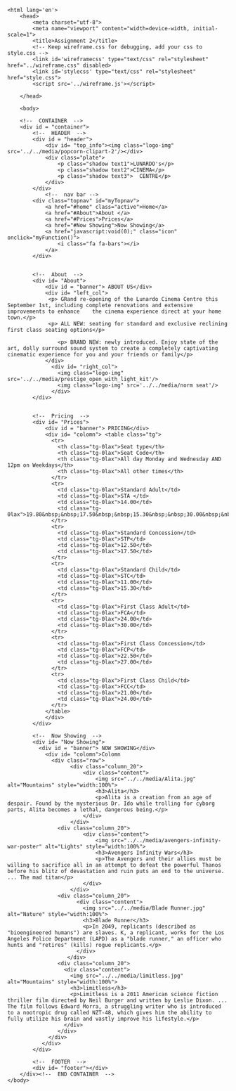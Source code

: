 <!DOCTYPE html>
    <html lang='en'>
        <head>
            <meta charset="utf-8">
            <meta name="viewport" content="width=device-width, initial-scale=1">
            <title>Assignment 2</title>
            <!-- Keep wireframe.css for debugging, add your css to style.css -->
            <link id='wireframecss' type="text/css" rel="stylesheet" href="../wireframe.css" disabled>
            <link id='stylecss' type="text/css" rel="stylesheet" href="style.css">
            <script src='../wireframe.js'></script>
     
        </head>

        <body>
            
        <!--  CONTAINER  -->
        <div id = "container">
            <!--  HEADER  -->
            <div id = "header">
                <div id= "top_info"><img class="logo-img" src='../../media/popcorn-clipart-2'/></div>
                <div class="plate">
                    <p class="shadow text1">LUNARDO's</p>
                    <p class="shadow text2">CINEMA</p>
                    <p class="shadow text3">  CENTRE</p> 
                </div>
            </div>
                <!--  nav bar -->
            <div class="topnav" id="myTopnav">
                <a href="#home" class="active">Home</a>
                <a href="#About">About </a>
                <a href="#Prices">Prices</a>
                <a href="#Now Showing">Now Showing</a>
                <a href="javascript:void(0);" class="icon" onclick="myFunction()">
                    <i class="fa fa-bars"></i>
                </a>
            </div>
            

            <!--  About  -->
            <div id= "About">
                <div id = "banner"> ABOUT US</div>
                <div id= "left_col">
                 <p> GRand re-opening of the Lunardo Cinema Centre this September 1st, including complete renovations and extensive improvements to enhance    the cinema experience direct at your home town.</p> 
                 <p> ALL NEW: seating for standard and exclusive reclining first class seating options</p>
                    
                    <p> BRAND NEW: newly introduced. Enjoy state of the art, dolly surround sound system to create a completely captivating cinematic experience for you and your friends or family</p>
                </div>
                  <div id= "right_col"> 
                    <img class="logo-img" src='../../media/prestige_open_with_light_kit'/>
                    <img class="logo-img" src='../../media/norm seat'/>
                  </div>    
            </div>
                

            <!--  Pricing  -->
            <div id= "Prices">
                <div id = "banner"> PRICING</div>
                <div id= "colomn"> <table class="tg">
                  <tr>
                    <th class="tg-0lax">Seat type</th>
                    <th class="tg-0lax">Seat Code</th>
                    <th class="tg-0lax">All day Monday and Wednesday AND 12pm on Weekdays</th>
                    <th class="tg-0lax">All other times</th>
                  </tr>
                  <tr>
                    <td class="tg-0lax">Standard Adult</td>
                    <td class="tg-0lax">STA </td>
                    <td class="tg-0lax">14.00</td>
                    <td class="tg-0lax">19.80&nbsp;&nbsp;17.50&nbsp;&nbsp;15.30&nbsp;&nbsp;30.00&nbsp;&nbsp;27.00&nbsp;&nbsp;24.00</td>
                  </tr>
                  <tr>
                    <td class="tg-0lax">Standard Concession</td>
                    <td class="tg-0lax">STP</td>
                    <td class="tg-0lax">12.50</td>
                    <td class="tg-0lax">17.50</td>
                  </tr>
                  <tr>
                    <td class="tg-0lax">Standard Child</td>
                    <td class="tg-0lax">STC</td>
                    <td class="tg-0lax">11.00</td>
                    <td class="tg-0lax">15.30</td>
                  </tr>
                  <tr>
                    <td class="tg-0lax">First Class Adult</td>
                    <td class="tg-0lax">FCA</td>
                    <td class="tg-0lax">24.00</td>
                    <td class="tg-0lax">30.00</td>
                  </tr>
                  <tr>
                    <td class="tg-0lax">First Class Concession</td>
                    <td class="tg-0lax">FCP</td>
                    <td class="tg-0lax">22.50</td>
                    <td class="tg-0lax">27.00</td>
                  </tr>
                  <tr>
                    <td class="tg-0lax">First Class Child</td>
                    <td class="tg-0lax">FCC</td>
                    <td class="tg-0lax">21.00</td>
                    <td class="tg-0lax">24.00</td>
                  </tr>
                </table>
                </div>
            </div>

            <!--  Now Showing  -->
            <div id= "Now Showing">
              <div id = "banner"> NOW SHOWING</div>
                <div id= "colomn">Colomn 
                  <div class="row">
                        <div class="column_20">
                            <div class="content">
                                <img src="../../media/Alita.jpg" alt="Mountains" style="width:100%">
                                <h3>Alita</h3>
                                <p>Alita is a creation from an age of despair. Found by the mysterious Dr. Ido while trolling for cyborg parts, Alita becomes a lethal, dangerous being.</p>
                            </div>
                        </div>
                    <div class="column_20">
                            <div class="content">
                                <img src="../../media/avengers-infinity-war-poster" alt="Lights" style="width:100%">
                                <h3>Avengers Infinity Wars</h3>
                                <p>The Avengers and their allies must be willing to sacrifice all in an attempt to defeat the powerful Thanos before his blitz of devastation and ruin puts an end to the universe. ... The mad titan</p>
                            </div>
                        </div>
                    <div class="column_20">
                          <div class="content">
                            <img src="../../media/Blade Runner.jpg" alt="Nature" style="width:100%">
                            <h3>Blade Runner</h3>
                            <p>In 2049, replicants (described as "bioengineered humans") are slaves. K, a replicant, works for the Los Angeles Police Department (LAPD) as a "blade runner," an officer who hunts and "retires" (kills) rogue replicants.</p>
                          </div>
                       </div>
                    <div class="column_20">
                      <div class="content">
                        <img src="../../media/limitless.jpg" alt="Mountains" style="width:100%">
                        <h3>limitless</h3>
                        <p>Limitless is a 2011 American science fiction thriller film directed by Neil Burger and written by Leslie Dixon. ... The film follows Edward Morra, a struggling writer who is introduced to a nootropic drug called NZT-48, which gives him the ability to fully utilize his brain and vastly improve his lifestyle.</p>
                      </div>
                    </div>
                 </div>
               </div>
            </div>

            <!--  FOOTER  -->
            <div id= "footer"></div>
        </div><!--  END CONTAINER  -->
    </body>
</html>
